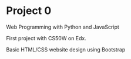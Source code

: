 # Project 0

Web Programming with Python and JavaScript

First project with CS50W on Edx.

Basic HTML/CSS website design using Bootstrap
